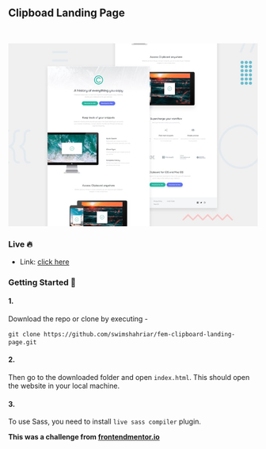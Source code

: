 ## Clipboad Landing Page

<br/>

![clipboad landing page](./design/desktop-preview.jpg)

### Live 🔥

- Link: [click here](https://swimshahriar.github.io/fem-clipboard-landing-page/)

### Getting Started 🏁

#### 1.

Download the repo or clone by executing -

```
git clone https://github.com/swimshahriar/fem-clipboard-landing-page.git
```

#### 2.

Then go to the downloaded folder and open `index.html`. This should open the website in your local machine.

#### 3.

To use Sass, you need to install `live sass compiler` plugin.

**This was a challenge from [frontendmentor.io](frontendmentor.io)**
